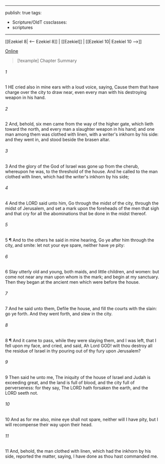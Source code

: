 

---
publish: true
tags:
  - Scripture/OldT
cssclasses:
  - scriptures
---
[[Ezekiel 8| <-- Ezekiel 8]] | [[Ezekiel]] | [[Ezekiel 10| Ezekiel 10 -->]]

[Online](https://churchofjesuschrist.org/study/scriptures/ot/ezek/9?lang=eng)

>[!example] Chapter Summary
>
###### 1
1 HE cried also in mine ears with a loud voice, saying, Cause them that have charge over the city to draw near, even every man with his destroying weapon in his hand.
###### 2
2 And, behold, six men came from the way of the higher gate, which lieth toward the north, and every man a slaughter weapon in his hand; and one man among them was clothed with linen, with a writer's inkhorn by his side: and they went in, and stood beside the brasen altar.
###### 3
3 And the glory of the God of Israel was gone up from the cherub, whereupon he was, to the threshold of the house.  And he called to the man clothed with linen, which had the writer's inkhorn by his side;
###### 4
4 And the LORD said unto him, Go through the midst of the city, through the midst of Jerusalem, and set a mark upon the foreheads of the men that sigh and that cry for all the abominations that be done in the midst thereof.
###### 5
5 ¶ And to the others he said in mine hearing, Go ye after him through the city, and smite: let not your eye spare, neither have ye pity:
###### 6
6 Slay utterly old and young, both maids, and little children, and women: but come not near any man upon whom is the mark; and begin at my sanctuary.  Then they began at the ancient men which were before the house.
###### 7
7 And he said unto them, Defile the house, and fill the courts with the slain: go ye forth.  And they went forth, and slew in the city.
###### 8
8 ¶ And it came to pass, while they were slaying them, and I was left, that I fell upon my face, and cried, and said, Ah Lord GOD! wilt thou destroy all the residue of Israel in thy pouring out of thy fury upon Jerusalem?
###### 9
9 Then said he unto me, The iniquity of the house of Israel and Judah is exceeding great, and the land is full of blood, and the city full of perverseness: for they say, The LORD hath forsaken the earth, and the LORD seeth not.
###### 10
10 And as for me also, mine eye shall not spare, neither will I have pity, but I will recompense their way upon their head.
###### 11
11 And, behold, the man clothed with linen, which had the inkhorn by his side, reported the matter, saying, I have done as thou hast commanded me.



